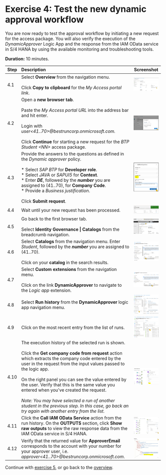 # Exercise 4: Test the new dynamic approval workflow
You are now ready to test the approval workflow by initiating a new request for the access package. You will also verify the execution of the *DynamicApprover* Logic App and the response from
the IAM OData service in S/4 HANA by using the available monitoring and troubleshooting tools.  

**Duration:** 10 minutes.

| Step   | Description     | Screenshot          |
| :----- | :-------------- | :-----------------: |
| 4.1    |Select **Overview** from the navigation menu.<br><br>Click **Copy to clipboard** for the *My Access portal link*.|<a href="./img/4-1.jpg" target="_blank"><img src="./img/4-1.jpg" width="250"/></a>|
| 4.2    |Open a **new browser tab**.<br><br>Paste the *My Access portal URL* into the address bar and hit enter.<br><br>Login with *user\<41..70\>@bestruncorp.onmicrosoft.com.*<br><br>Click **Continue** for starting a new request for the *BTP Student \<NN\>* access package.|<a href="./img/4-2.jpg" target="_blank"><img src="./img/4-2.jpg" width="250"/></a>|
| 4.3    |Provide the answers to the questions as defined in the *Dynamic approver* policy.<br><br>* Select *SAP BTP* for **Developer role**.<br>* Select *JAVA* or *SAPUI5* for **Context**.<br>* Enter ***DE***, followed by the ***number*** you are assigned to (41..70), for **Company Code**.<br>* Provide a *Business justification*.<br><br>Click **Submit request**.|<a href="./img/4-3.jpg" target="_blank"><img src="./img/4-3.jpg" width="250"/></a>|
| 4.4    |Wait until your new request has been processed.|<a href="./img/4-4.jpg" target="_blank"><img src="./img/4-4.jpg" width="250"/></a>|
| 4.5    |Go back to the first browser tab.<br><br> Select **Identity Governance \| Catalogs** from the breadcrumb navigation.|<a href="./img/4-5.jpg" target="_blank"><img src="./img/4-5.jpg" width="250"/></a>|
| 4.6    |Select **Catalogs** from the navigation menu. Enter *Student*, followed by the ***number*** you are assigned to (41..70).<br><br>Click on your **catalog** in the search results.|<a href="./img/4-6.jpg" target="_blank"><img src="./img/4-6.jpg" width="250"/></a>|
| 4.7   |Select **Custom extensions** from the navigation menu.<br><br>Click on the link **DynamicApprover** to navigate to the *Logic app* extension.|<a href="./img/4-7.jpg" target="_blank"><img src="./img/4-7.jpg" width="250"/></a>|
| 4.8   |Select **Run history** from the **DynamicApprover** logic app navigation menu.|<a href="./img/4-8.jpg" target="_blank"><img src="./img/4-8.jpg" width="250"/></a>|
| 4.9   |Click on the most recent entry from the list of runs.|<a href="./img/4-9.jpg" target="_blank"><img src="./img/4-9.jpg" width="250"/></a>|
| 4.10   |The execution history of the selected run is shown.<br><br>Click the **Get company code from request** action which extracts the company code entered by the user in the request from the input values passed to the logic app.<br><br>On the right panel you can see the value entered by the user. Verify that this is the same value you entered when you've created the request.<br><br>*Note: You may have selected a run of another student in the previous step. In this case, go back an try again with another entry from the list.*|<a href="./img/4-10.jpg" target="_blank"><img src="./img/4-10.jpg" width="250"/></a>|
| 4.11   |Click the **Call IAM OData Service** action from the run history. On the **OUTPUTS** section, click **Show raw outputs** to view the raw response data from the IAM OData service in S/4 HANA.|<a href="./img/4-11.jpg" target="_blank"><img src="./img/4-11.jpg" width="250"/></a>|
| 4.12   |Verify that the returned value for **ApproverEmail** corresponds to the account with your number for your approver user, i.e. *approver\<41..70\>@bestruncorp.onmicrosoft.com*.|<a href="./img/4-12.jpg" target="_blank"><img src="./img/4-12.jpg" width="250"/></a>|

Continue with [exercise 5](../ex5/ex5.md), or go back to the [overview](../README.md).
